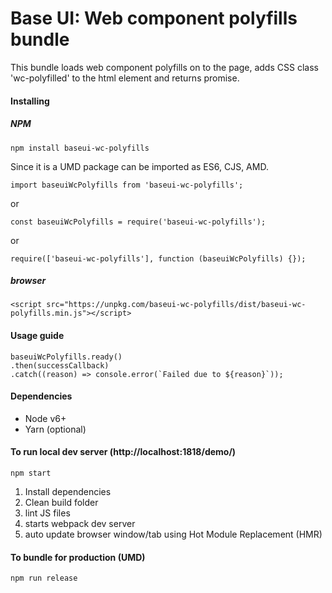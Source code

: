 # Base UI: Web component polyfills bundle

This bundle loads web component polyfills on to the page, adds CSS class 'wc-polyfilled' to the html element and returns promise.

#### Installing

##### NPM
```
npm install baseui-wc-polyfills
```

Since it is a UMD package can be imported as ES6, CJS, AMD.
```
import baseuiWcPolyfills from 'baseui-wc-polyfills';
```

or

```
const baseuiWcPolyfills = require('baseui-wc-polyfills');
```

or

```
require(['baseui-wc-polyfills'], function (baseuiWcPolyfills) {});
```

##### browser
```
<script src="https://unpkg.com/baseui-wc-polyfills/dist/baseui-wc-polyfills.min.js"></script>
```

#### Usage guide
```
baseuiWcPolyfills.ready()
.then(successCallback)
.catch((reason) => console.error(`Failed due to ${reason}`));
```

#### Dependencies
- Node v6+
- Yarn (optional)

#### To run local dev server (http://localhost:1818/demo/)
```
npm start
```

1. Install dependencies
1. Clean build folder
1. lint JS files
1. starts webpack dev server
1. auto update browser window/tab using Hot Module Replacement (HMR)

#### To bundle for production (UMD)
```
npm run release
```
